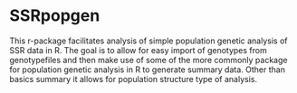 # SSRpopgen
This r-package facilitates analysis of simple population genetic analysis of SSR data in R. The goal is to allow for easy import of genotypes from genotypefiles and then make use of some of the more commonly package for population genetic analysis in R to generate summary data. Other than basics summary it allows for population structure type of analysis.
